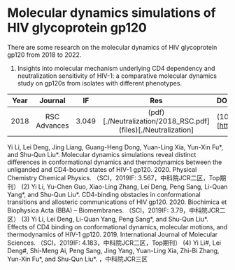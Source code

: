 # Molecular dynamics simulations of HIV glycoprotein gp120

There are some research on the molecular dynamics of HIV glycoprotein gp120 from 2018 to 2022.

1. Insights into molecular mechanism underlying CD4 dependency and neutralization sensitivity of HIV-1: a comparative molecular dynamics study on gp120s from isolates with different phenotypes.

| Year | Journal | IF | Res | DOI |
| :---: | :---:| :---: | :---: | :--- |
| 2018 | RSC Advances | 3.049 | (pdf)[./Neutralization/2018_RSC.pdf] (files)[./Neutralization] | (10.1039/C8RA00425K)[https://doi.org/10.1039/C8RA00425K] |


 Yi Li, Lei Deng, Jing Liang, Guang-Heng Dong, Yuan-Ling Xia, Yun-Xin Fu*, and Shu-Qun Liu*. Molecular dynamics simulations reveal distinct differences in conformational dynamics and thermodynamics between the unliganded and CD4-bound states of HIV-1 gp120. 2020. Physical Chemistry Chemical Physics.
（SCI，2019IF: 3.567，中科院JCR二区，Top期刊）
(2) Yi Li, Yu-Chen Guo, Xiao-Ling Zhang, Lei Deng, Peng Sang, Li-Quan Yang*, and Shu-Qun Liu*. CD4-binding obstacles in conformational transitions and allosteric communications of HIV gp120. 2020. Biochimica et Biophysica Acta (BBA) – Biomembranes.
（SCI，2019IF: 3.79，中科院JCR二区）
(3) Yi Li, Lei Deng, Li-Quan Yang, Peng Sang*, and Shu-Qun Liu*. Effects of CD4 binding on conformational dynamics, molecular motions, and thermodynamics of HIV-1 gp120. 2019. International Journal of Molecular Sciences.
（SCI，2019IF: 4.183，中科院JCR二区，Top期刊）
(4) Yi Li#, Lei Deng#, Shi-Meng Ai, Peng Sang, Jing Yang, Yuan-Ling Xia, Zhi-Bi Zhang, Yun-Xin Fu*, and Shu-Qun Liu*. ，中科院JCR三区

